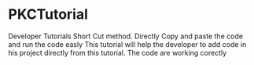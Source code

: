 # PKCTutorial
Developer Tutorials Short Cut method. Directly Copy and paste the code and run the code easly
This tutorial will help the developer to add code in his project directly from this tutorial.
The code are working corectly
